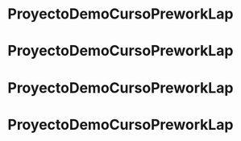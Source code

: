 # ProyectoDemoCursoPreworkLap
# ProyectoDemoCursoPreworkLap
# ProyectoDemoCursoPreworkLap
# ProyectoDemoCursoPreworkLap
